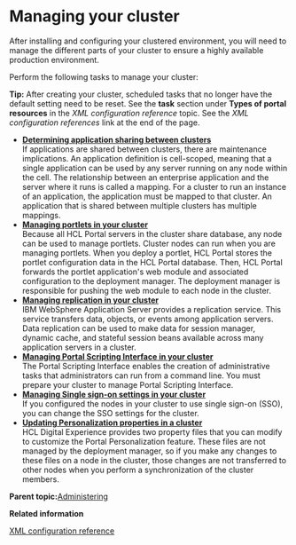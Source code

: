 # Managing your cluster

After installing and configuring your clustered environment, you will need to manage the different parts of your cluster to ensure a highly available production environment.

Perform the following tasks to manage your cluster:

**Tip:** After creating your cluster, scheduled tasks that no longer have the default setting need to be reset. See the **task** section under **Types of portal resources** in the *XML configuration reference* topic. See the *XML configuration references* link at the end of the page.

-   **[Determining application sharing between clusters](../admin-system/clusm_app_share.md)**  
If applications are shared between clusters, there are maintenance implications. An application definition is cell-scoped, meaning that a single application can be used by any server running on any node within the cell. The relationship between an enterprise application and the server where it runs is called a mapping. For a cluster to run an instance of an application, the application must be mapped to that cluster. An application that is shared between multiple clusters has multiple mappings.
-   **[Managing portlets in your cluster](../admin-system/manage_portlets.md)**  
Because all HCL Portal servers in the cluster share database, any node can be used to manage portlets. Cluster nodes can run when you are managing portlets. When you deploy a portlet, HCL Portal stores the portlet configuration data in the HCL Portal database. Then, HCL Portal forwards the portlet application's web module and associated configuration to the deployment manager. The deployment manager is responsible for pushing the web module to each node in the cluster.
-   **[Managing replication in your cluster](../admin-system/manage_replication.md)**  
IBM WebSphere Application Server provides a replication service. This service transfers data, objects, or events among application servers. Data replication can be used to make data for session manager, dynamic cache, and stateful session beans available across many application servers in a cluster.
-   **[Managing Portal Scripting Interface in your cluster](../admin-system/manage_script.md)**  
The Portal Scripting Interface enables the creation of administrative tasks that administrators can run from a command line. You must prepare your cluster to manage Portal Scripting Interface.
-   **[Managing Single sign-on settings in your cluster](../admin-system/manage_sso.md)**  
If you configured the nodes in your cluster to use single sign-on \(SSO\), you can change the SSO settings for the cluster.
-   **[Updating Personalization properties in a cluster](../admin-system/clus_pznprop.md)**  
HCL Digital Experience provides two property files that you can modify to customize the Portal Personalization feature. These files are not managed by the deployment manager, so if you make any changes to these files on a node in the cluster, those changes are not transferred to other nodes when you perform a synchronization of the cluster members.

**Parent topic:**[Administering](../admin-system/administering_parent.md)

**Related information**  


[XML configuration reference](../admin-system/adxmlref.md)

